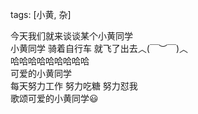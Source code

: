  tags: [小黄, 杂] 

今天我们就来谈谈某个小黄同学  
小黄同学 骑着自行车 就飞了出去︿(￣︶￣)︿   
哈哈哈哈哈哈哈哈哈  
可爱的小黄同学  
每天努力工作 努力吃糖 努力怼我  
歌颂可爱的小黄同学:smiley: